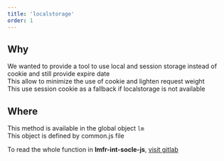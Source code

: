 ```yaml
---
title: 'localstorage'
order: 1
---
```


## Why
We wanted to provide a tool to use local and session storage instead of cookie and still provide expire date   
This allow to minimize the use of cookie and lighten request weight  
This use session cookie as a fallback if localstorage is not available

## Where
This method is available in the global object `lm`  
This object is defined by common.js file  

To read the whole function in **lmfr-int-socle-js**, 
[visit gitlab](http://gitlab-xnet.fr.corp.leroymerlin.com/fr-lm-internet-refonte/lmfr-int-socle-js/blob/master/assets/commons/_localStorage.js)
